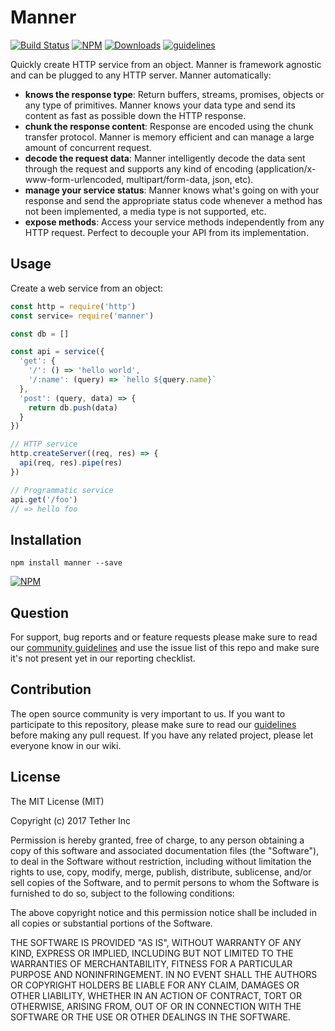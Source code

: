 # Manner

[![Build Status](https://travis-ci.org/tether/manner.svg?branch=master)](https://travis-ci.org/tether/manner)
[![NPM](https://img.shields.io/npm/v/manner.svg)](https://www.npmjs.com/package/manner)
[![Downloads](https://img.shields.io/npm/dm/manner.svg)](http://npm-stat.com/charts.html?package=manner)
[![guidelines](https://tether.github.io/contribution-guide/badge-guidelines.svg)](https://github.com/tether/contribution-guide)

Quickly create HTTP service from an object. Manner is framework agnostic and can be plugged to any HTTP server. Manner automatically:
  * **knows the response type**: Return buffers, streams, promises, objects or any type of primitives. Manner knows your data type and send its content as fast as possible down the HTTP response.
  * **chunk the response content**: Response are encoded using the chunk transfer protocol. Manner is memory efficient and can manage a large amount of concurrent request.
  * **decode the request data**: Manner intelligently decode the data sent through the request and supports any kind of encoding (application/x-www-form-urlencoded, multipart/form-data, json, etc).
  * **manage your service status**: Manner knows what's going on with your response and send the appropriate status code whenever a method has not been implemented, a media type is not supported, etc.
  * **expose methods**: Access your service methods independently from any HTTP request. Perfect to decouple your API from its implementation.


<!-- See [features](#features) for more goodness. -->

<!-- Manner is memory efficient and intelligently destroy. -->

## Usage

Create a web service from an object:

```javascript
const http = require('http')
const service= require('manner')

const db = []

const api = service({
  'get': {
    '/': () => 'hello world',
    '/:name': (query) => `hello ${query.name}`
  },
  'post': (query, data) => {
    return db.push(data)
  }
})

// HTTP service
http.createServer((req, res) => {
  api(req, res).pipe(res)
})

// Programmatic service
api.get('/foo')
// => hello foo
```

## Installation

```shell
npm install manner --save
```

[![NPM](https://nodei.co/npm/manner.png)](https://nodei.co/npm/manner/)


## Question

For support, bug reports and or feature requests please make sure to read our
<a href="https://github.com/tether/contribution-guide/blob/master/community.md" target="_blank">community guidelines</a> and use the issue list of this repo and make sure it's not present yet in our reporting checklist.

## Contribution

The open source community is very important to us. If you want to participate to this repository, please make sure to read our <a href="https://github.com/tether/contribution-guide" target="_blank">guidelines</a> before making any pull request. If you have any related project, please let everyone know in our wiki.

## License

The MIT License (MIT)

Copyright (c) 2017 Tether Inc

Permission is hereby granted, free of charge, to any person obtaining a copy of this software and associated documentation files (the "Software"), to deal in the Software without restriction, including without limitation the rights to use, copy, modify, merge, publish, distribute, sublicense, and/or sell copies of the Software, and to permit persons to whom the Software is furnished to do so, subject to the following conditions:

The above copyright notice and this permission notice shall be included in all copies or substantial portions of the Software.

THE SOFTWARE IS PROVIDED "AS IS", WITHOUT WARRANTY OF ANY KIND, EXPRESS OR IMPLIED, INCLUDING BUT NOT LIMITED TO THE WARRANTIES OF MERCHANTABILITY, FITNESS FOR A PARTICULAR PURPOSE AND NONINFRINGEMENT. IN NO EVENT SHALL THE AUTHORS OR COPYRIGHT HOLDERS BE LIABLE FOR ANY CLAIM, DAMAGES OR OTHER LIABILITY, WHETHER IN AN ACTION OF CONTRACT, TORT OR OTHERWISE, ARISING FROM, OUT OF OR IN CONNECTION WITH THE SOFTWARE OR THE USE OR OTHER DEALINGS IN THE SOFTWARE.
